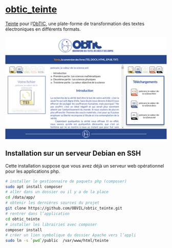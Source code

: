 # [obtic_teinte](https://github.com/OBVIL/obtic_teinte)

[Teinte](https://github.com/oeuvres/teinte_php) pour l’[ObTIC](https://obtic.sorbonne-universite.fr/), une plate-forme de transformation des textes électroniques en différents formats.

![ObTIC, Teinte](public/img/obtic_teinte.png)

## Installation sur un serveur Debian en SSH

Cette installation suppose que vous avez déjà un serveur web opérationnel pour les applications php.

```bash
# installer le gestionnaire de paquets php (composer)
sudo apt install composer
# aller dans un dossier ou il y a de la place
cd /data/app/
# obtenir les dernières sources du projet
git clone https://github.com/OBVIL/obtic_teinte.git
# rentrer dans l’application
cd obtic_teinte
# installer les librairies avec composer
composer install
# créer un lien symbolique du dossier Apache vers l’appli
sudo ln -s `pwd`/public  /var/www/html/teinte
```


